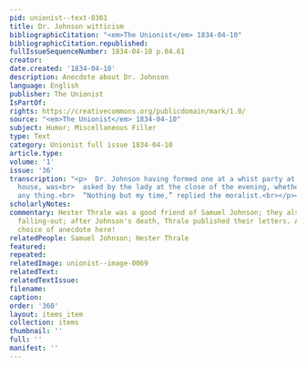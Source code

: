 ```yaml
---
pid: unionist--text-0361
title: Dr. Johnson witticism
bibliographicCitation: "<em>The Unionist</em> 1834-04-10"
bibliographicCitation.republished: 
fullIssueSequenceNumber: 1834-04-10 p.04.61
creator: 
date.created: '1834-04-10'
description: Anecdote about Dr. Johnson
language: English
publisher: The Unionist
IsPartOf: 
rights: https://creativecommons.org/publicdomain/mark/1.0/
source: "<em>The Unionist</em> 1834-04-10"
subject: Humor; Miscellaneous Filler
type: Text
category: Unionist full issue 1834-04-10
article.type: 
volume: '1'
issue: '36'
transcription: "<p>  Dr. Johnson having formed one at a whist party at Mrs. Thrale’s
  house, was<br>  asked by the lady at the close of the evening, whether he had lost
  any thing.<br>  “Nothing but my time,” replied the moralist.<br></p><p></p>"
scholarlyNotes: 
commentary: Hester Thrale was a good friend of Samuel Johnson; they also had a famous
  falling-out; after Johnson's death, Thrale published their letters. An interesting
  choice of anecdote here!
relatedPeople: Samuel Johnson; Hester Thrale
featured: 
repeated: 
relatedImage: unionist--image-0069
relatedText: 
relatedTextIssue: 
filename: 
caption: 
order: '360'
layout: items_item
collection: items
thumbnail: ''
full: ''
manifest: ''
---
```

